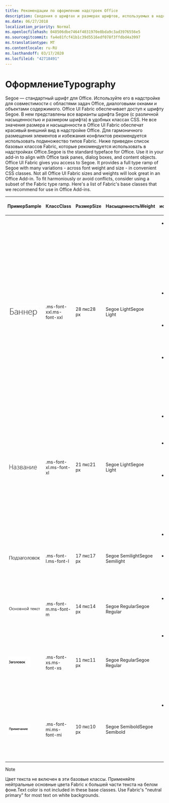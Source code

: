 ```yaml
---
title: Рекомендации по оформлению надстроек Office
description: Сведения о шрифтах и размерах шрифтов, используемых в надстройках Office.
ms.date: 06/27/2018
localization_priority: Normal
ms.openlocfilehash: 048506dbe7464f4031970e8bda9c3ad3976556e5
ms.sourcegitcommit: fa4e81fcf41b1c39d5516edf078f3ffdbd4a3997
ms.translationtype: MT
ms.contentlocale: ru-RU
ms.lasthandoff: 03/17/2020
ms.locfileid: "42718491"
---
```

# <a name="typography"></a><span data-ttu-id="45bca-103">Оформление</span><span class="sxs-lookup"><span data-stu-id="45bca-103">Typography</span></span>

<span data-ttu-id="45bca-p101">Segoe — стандартный шрифт для Office. Используйте его в надстройке для совместимости с областями задач Office, диалоговыми окнами и объектами содержимого. Office UI Fabric обеспечивает доступ к шрифту Segoe. В нем представлены все варианты шрифта Segoe (с различной насыщенностью и размером шрифта) в удобных классах CSS. Не все значения размера и насыщенности в Office UI Fabric обеспечат красивый внешний вид в надстройке Office. Для гармоничного размещения элементов и избежания конфликтов рекомендуется использовать подмножество типов Fabric. Ниже приведен список базовых классов Fabric, которые рекомендуется использовать в надстройках Office.</span><span class="sxs-lookup"><span data-stu-id="45bca-p101">Segoe is the standard typeface for Office. Use it in your add-in to align with Office task panes, dialog boxes, and content objects. Office UI Fabric gives you access to Segoe. It provides a full type ramp of Segoe with many variations - across font weight and size - in convenient CSS classes. Not all Office UI Fabric sizes and weights will look great in an Office Add-in. To fit harmoniously or avoid conflicts, consider using a subset of the Fabric type ramp. Here's a list of Fabric's base classes that we recommend for use in Office Add-ins.</span></span>

|<span data-ttu-id="45bca-111">Пример</span><span class="sxs-lookup"><span data-stu-id="45bca-111">Sample</span></span> |<span data-ttu-id="45bca-112">Класс</span><span class="sxs-lookup"><span data-stu-id="45bca-112">Class</span></span> |<span data-ttu-id="45bca-113">Размер</span><span class="sxs-lookup"><span data-stu-id="45bca-113">Size</span></span> |<span data-ttu-id="45bca-114">Насыщенность</span><span class="sxs-lookup"><span data-stu-id="45bca-114">Weight</span></span> |<span data-ttu-id="45bca-115">Рекомендуемое использование</span><span class="sxs-lookup"><span data-stu-id="45bca-115">Recommended Usage</span></span> |
|------ |----- |---- |------ |----------------- |
|![Изображение текста баннера](../images/add-in-typeramp-hero.png)|<span data-ttu-id="45bca-117">.ms-font-xxl</span><span class="sxs-lookup"><span data-stu-id="45bca-117">.ms-font-xxl</span></span> |<span data-ttu-id="45bca-118">28 пкс</span><span class="sxs-lookup"><span data-stu-id="45bca-118">28 px</span></span> | <span data-ttu-id="45bca-119">Segoe Light</span><span class="sxs-lookup"><span data-stu-id="45bca-119">Segoe Light</span></span> |<ul><li><span data-ttu-id="45bca-p102">Этот класс больше, чем все другие элементы оформления в Office. Используйте его с умом, чтобы избежать нарушения иерархии визуальных компонентов.</span><span class="sxs-lookup"><span data-stu-id="45bca-p102">This class is larger than all other typographic elements in Office. Use it sparingly to avoid unseating visual hierarchy.</span></span></li><li><span data-ttu-id="45bca-122">Старайтесь не использовать длинные строки в ограниченном пространстве.</span><span class="sxs-lookup"><span data-stu-id="45bca-122">Avoid use on long strings in constrained spaces.</span></span></li><li><span data-ttu-id="45bca-123">Оставьте достаточного свободного места вокруг текста при использовании этого класса.</span><span class="sxs-lookup"><span data-stu-id="45bca-123">Provide ample whitespace around text using this class.</span></span></li><li><span data-ttu-id="45bca-124">Обычно используется для сообщений при первом запуске, элементов баннера или других призывов к действию.</span><span class="sxs-lookup"><span data-stu-id="45bca-124">Commonly used for first run messages, hero elements, or other calls to action.</span></span></li></ul> |
|![Изображение текста баннера](../images/add-in-typeramp-title.png)|<span data-ttu-id="45bca-126">.ms-font-xl</span><span class="sxs-lookup"><span data-stu-id="45bca-126">.ms-font-xl</span></span> |<span data-ttu-id="45bca-127">21 пкс</span><span class="sxs-lookup"><span data-stu-id="45bca-127">21 px</span></span> |<span data-ttu-id="45bca-128">Segoe Light</span><span class="sxs-lookup"><span data-stu-id="45bca-128">Segoe Light</span></span> | <ul><li><span data-ttu-id="45bca-129">Этот класс соответствует названию области задач приложений Office.</span><span class="sxs-lookup"><span data-stu-id="45bca-129">This class matches the task pane title of Office applications.</span></span></li><li><span data-ttu-id="45bca-130">Используйте его с умом, чтобы избежать горизонтальной иерархии при оформлении.</span><span class="sxs-lookup"><span data-stu-id="45bca-130">Use it sparingly to avoid a flat typographic hierarchy.</span></span></li><li><span data-ttu-id="45bca-131">Обычно используется для элементов верхнего уровня, таких как название диалогового окна, страницы или содержимого.</span><span class="sxs-lookup"><span data-stu-id="45bca-131">Commonly used as the top-level element such as dialog box, page, or content titles.</span></span></li></ul> |
|![Изображение текста баннера](../images/add-in-typeramp-subtitle.png)|<span data-ttu-id="45bca-133">.ms-font-l</span><span class="sxs-lookup"><span data-stu-id="45bca-133">.ms-font-l</span></span> |<span data-ttu-id="45bca-134">17 пкс</span><span class="sxs-lookup"><span data-stu-id="45bca-134">17 px</span></span> |<span data-ttu-id="45bca-135">Segoe Semilight</span><span class="sxs-lookup"><span data-stu-id="45bca-135">Segoe Semilight</span></span> | <ul><li><span data-ttu-id="45bca-136">Этот класс располагается на уровень ниже названия.</span><span class="sxs-lookup"><span data-stu-id="45bca-136">This class is the first stop below titles.</span></span></li><li><span data-ttu-id="45bca-137">Обычно используется для подзаголовка, элемента навигации или заголовка группы.</span><span class="sxs-lookup"><span data-stu-id="45bca-137">Commonly used as a subtitle, navigation element, or group header.</span></span></li><ul> |
|![Изображение текста баннера](../images/add-in-typeramp-body.png)|<span data-ttu-id="45bca-139">.ms-font-m</span><span class="sxs-lookup"><span data-stu-id="45bca-139">.ms-font-m</span></span> |<span data-ttu-id="45bca-140">14 пкс</span><span class="sxs-lookup"><span data-stu-id="45bca-140">14 px</span></span> |<span data-ttu-id="45bca-141">Segoe Regular</span><span class="sxs-lookup"><span data-stu-id="45bca-141">Segoe Regular</span></span> |<ul><li><span data-ttu-id="45bca-142">Обычно используется для основного текста в надстройках.</span><span class="sxs-lookup"><span data-stu-id="45bca-142">Commonly used as body text within add-ins.</span></span></li><ul>|
|![Изображение текста баннера](../images/add-in-typeramp-caption.png)|<span data-ttu-id="45bca-144">.ms-font-xs</span><span class="sxs-lookup"><span data-stu-id="45bca-144">.ms-font-xs</span></span> |<span data-ttu-id="45bca-145">11 пкс</span><span class="sxs-lookup"><span data-stu-id="45bca-145">11 px</span></span> | <span data-ttu-id="45bca-146">Segoe Regular</span><span class="sxs-lookup"><span data-stu-id="45bca-146">Segoe Regular</span></span> |<ul><li><span data-ttu-id="45bca-147">Обычно используется для вторичного или третичного текста, например меток времени, а также для линий, подписей или меток полей.</span><span class="sxs-lookup"><span data-stu-id="45bca-147">Commonly used for secondary or tertiary text such as timestamps, by lines, captions, or field labels.</span></span></li><ul>|
|![Изображение текста баннера](../images/add-in-typeramp-annotation.png)|<span data-ttu-id="45bca-149">.ms-font-mi</span><span class="sxs-lookup"><span data-stu-id="45bca-149">.ms-font-mi</span></span> |<span data-ttu-id="45bca-150">10 пкс</span><span class="sxs-lookup"><span data-stu-id="45bca-150">10 px</span></span> |<span data-ttu-id="45bca-151">Segoe Semibold</span><span class="sxs-lookup"><span data-stu-id="45bca-151">Segoe Semibold</span></span> |<ul><li><span data-ttu-id="45bca-p103">Шрифт самого маленького размера. Должен использоваться редко. Применим в случаях, когда хорошая читаемость не важна.</span><span class="sxs-lookup"><span data-stu-id="45bca-p103">The smallest step in the type ramp should be used rarely. It's available for circumstances where legibility is not required.</span></span></li><ul>|

> [!NOTE]
> <span data-ttu-id="45bca-p104">Цвет текста не включен в эти базовые классы. Применяйте нейтральные основные цвета Fabric к большей части текста на белом фоне.</span><span class="sxs-lookup"><span data-stu-id="45bca-p104">Text color is not included in these base classes. Use Fabric's "neutral primary" for most text on white backgrounds.</span></span>
